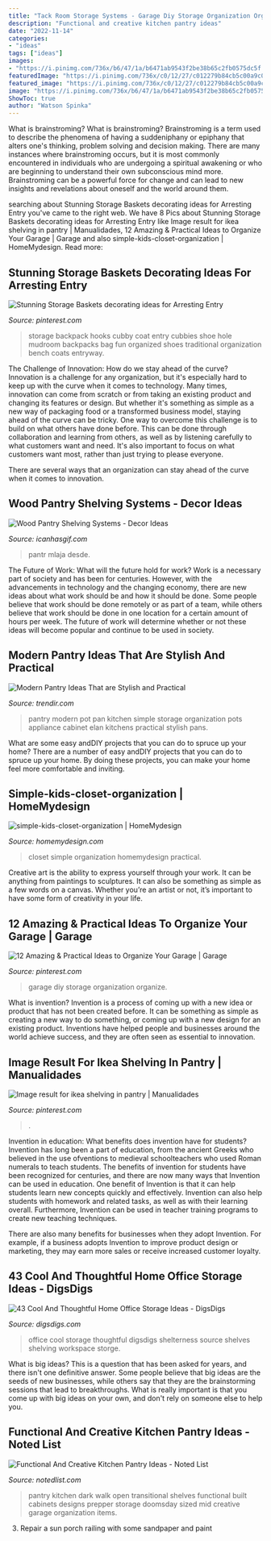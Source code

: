 ```yaml
---
title: "Tack Room Storage Systems - Garage Diy Storage Organization Organize"
description: "Functional and creative kitchen pantry ideas"
date: "2022-11-14"
categories:
- "ideas"
tags: ["ideas"]
images:
- "https://i.pinimg.com/736x/b6/47/1a/b6471ab9543f2be38b65c2fb0575dc5f.jpg"
featuredImage: "https://i.pinimg.com/736x/c0/12/27/c012279b84cb5c00a9c0587196a11077--cubby-hole-storage-kids-storage.jpg"
featured_image: "https://i.pinimg.com/736x/c0/12/27/c012279b84cb5c00a9c0587196a11077--cubby-hole-storage-kids-storage.jpg"
image: "https://i.pinimg.com/736x/b6/47/1a/b6471ab9543f2be38b65c2fb0575dc5f.jpg"
ShowToc: true
author: "Watson Spinka"
---
```



What is brainstroming?
What is brainstroming? Brainstroming is a term used to describe the phenomena of having a suddeniphany or epiphany that alters one's thinking, problem solving and decision making. There are many instances where brainstroming occurs, but it is most commonly encountered in individuals who are undergoing a spiritual awakening or who are beginning to understand their own subconscious mind more. Brainstroming can be a powerful force for change and can lead to new insights and revelations about oneself and the world around them.

	

		
searching about Stunning Storage Baskets decorating ideas for Arresting Entry you've came to the right web. We have 8 Pics about Stunning Storage Baskets decorating ideas for Arresting Entry like Image result for ikea shelving in pantry | Manualidades, 12 Amazing &amp; Practical Ideas to Organize Your Garage | Garage and also simple-kids-closet-organization | HomeMydesign. Read more:
		
    
## Stunning Storage Baskets Decorating Ideas For Arresting Entry

<img loading=lazy src="https://i.pinimg.com/736x/c0/12/27/c012279b84cb5c00a9c0587196a11077--cubby-hole-storage-kids-storage.jpg" onerror="this.onerror=null;this.src='https://tse1.mm.bing.net/th?id=OIP.5uZ4oyPsAEp0UuxPvtP_qgHaLH&amp;pid=15.1';" alt="Stunning Storage Baskets decorating ideas for Arresting Entry">

_Source: pinterest.com_

>storage backpack hooks cubby coat entry cubbies shoe hole mudroom backpacks bag fun organized shoes traditional organization bench coats entryway. 

	

The Challenge of Innovation: How do we stay ahead of the curve?
Innovation is a challenge for any organization, but it's especially hard to keep up with the curve when it comes to technology. Many times, innovation can come from scratch or from taking an existing product and changing its features or design. But whether it's something as simple as a new way of packaging food or a transformed business model, staying ahead of the curve can be tricky.
One way to overcome this challenge is to build on what others have done before. This can be done through collaboration and learning from others, as well as by listening carefully to what customers want and need. It's also important to focus on what customers want most, rather than just trying to please everyone.

There are several ways that an organization can stay ahead of the curve when it comes to innovation.

    
## Wood Pantry Shelving Systems - Decor Ideas

<img loading=lazy src="https://www.icanhasgif.com/wp-content/uploads/2016/02/Wood-Pantry-Shelving-Systems.jpg" onerror="this.onerror=null;this.src='https://tse4.mm.bing.net/th?id=OIP.qLe9Htws5rrBHWGiwHcCygHaLI&amp;pid=15.1';" alt="Wood Pantry Shelving Systems - Decor Ideas">

_Source: icanhasgif.com_

>pantr mlaja desde. 

	

The Future of Work: What will the future hold for work?
Work is a necessary part of society and has been for centuries. However, with the advancements in technology and the changing economy, there are new ideas about what work should be and how it should be done. Some people believe that work should be done remotely or as part of a team, while others believe that work should be done in one location for a certain amount of hours per week. The future of work will determine whether or not these ideas will become popular and continue to be used in society.

    
## Modern Pantry Ideas That Are Stylish And Practical

<img loading=lazy src="http://cdn.trendir.com/wp-content/uploads/2016/10/Pot-and-pan-pantry.jpg" onerror="this.onerror=null;this.src='https://tse2.mm.bing.net/th?id=OIP.kuJTnJ9HLn2_1jfiEz7K0QHaLG&amp;pid=15.1';" alt="Modern Pantry Ideas That are Stylish and Practical">

_Source: trendir.com_

>pantry modern pot pan kitchen simple storage organization pots appliance cabinet elan kitchens practical stylish pans. 

	

What are some easy andDIY projects that you can do to spruce up your home?
There are a number of easy andDIY projects that you can do to spruce up your home. By doing these projects, you can make your home feel more comfortable and inviting.

    
## Simple-kids-closet-organization | HomeMydesign

<img loading=lazy src="https://homemydesign.com/wp-content/uploads/2014/02/simple-kids-closet-organization.jpg" onerror="this.onerror=null;this.src='https://tse4.mm.bing.net/th?id=OIP.x4rPwoKwy_M08r_OQdr3NAHaJ4&amp;pid=15.1';" alt="simple-kids-closet-organization | HomeMydesign">

_Source: homemydesign.com_

>closet simple organization homemydesign practical. 

	

Creative art is the ability to express yourself through your work. It can be anything from paintings to sculptures. It can also be something as simple as a few words on a canvas. Whether you’re an artist or not, it’s important to have some form of creativity in your life.

    
## 12 Amazing &amp; Practical Ideas To Organize Your Garage | Garage

<img loading=lazy src="https://i.pinimg.com/736x/0b/86/c3/0b86c361476c0dc6948e1e060ae0aa6b.jpg" onerror="this.onerror=null;this.src='https://tse2.mm.bing.net/th?id=OIP.TDzxANFJgUoxz_n9V_iggQHaLH&amp;pid=15.1';" alt="12 Amazing &amp; Practical Ideas to Organize Your Garage | Garage">

_Source: pinterest.com_

>garage diy storage organization organize. 

	

What is invention?
Invention is a process of coming up with a new idea or product that has not been created before. It can be something as simple as creating a new way to do something, or coming up with a new design for an existing product. Inventions have helped people and businesses around the world achieve success, and they are often seen as essential to innovation.

    
## Image Result For Ikea Shelving In Pantry | Manualidades

<img loading=lazy src="https://i.pinimg.com/736x/b6/47/1a/b6471ab9543f2be38b65c2fb0575dc5f.jpg" onerror="this.onerror=null;this.src='https://tse1.mm.bing.net/th?id=OIP.FB8yXVMkYt9UJakezJNkkAHaNK&amp;pid=15.1';" alt="Image result for ikea shelving in pantry | Manualidades">

_Source: pinterest.com_

>. 

	

Invention in education: What benefits does invention have for students?
Invention has long been a part of education, from the ancient Greeks who believed in the use ofventions to medieval schoolteachers who used Roman numerals to teach students. The benefits of invention for students have been recognized for centuries, and there are now many ways that Invention can be used in education. 
One benefit of Invention is that it can help students learn new concepts quickly and effectively. Invention can also help students with homework and related tasks, as well as with their learning overall. Furthermore, Invention can be used in teacher training programs to create new teaching techniques. 

There are also many benefits for businesses when they adopt Invention. For example, if a business adopts Invention to improve product design or marketing, they may earn more sales or receive increased customer loyalty.

    
## 43 Cool And Thoughtful Home Office Storage Ideas - DigsDigs

<img loading=lazy src="http://www.digsdigs.com/photos/cool-home-office-storge-ideas-33.jpg" onerror="this.onerror=null;this.src='https://tse4.mm.bing.net/th?id=OIP.qW0JaWr9vUcmJ80UynPHOwHaJ4&amp;pid=15.1';" alt="43 Cool And Thoughtful Home Office Storage Ideas - DigsDigs">

_Source: digsdigs.com_

>office cool storage thoughtful digsdigs shelterness source shelves shelving workspace storge. 

	

What is big ideas?
This is a question that has been asked for years, and there isn't one definitive answer. Some people believe that big ideas are the seeds of new businesses, while others say that they are the brainstorming sessions that lead to breakthroughs. What is really important is that you come up with big ideas on your own, and don't rely on someone else to help you.

    
## Functional And Creative Kitchen Pantry Ideas - Noted List

<img loading=lazy src="http://notedlist.com/wp-content/uploads/2016/03/kitchen-pantry-ideas/10-kitchen-pantry-ideas.jpg" onerror="this.onerror=null;this.src='https://tse1.mm.bing.net/th?id=OIP.AYLhobYUAg3U-RM5x1Vk7wHaLH&amp;pid=15.1';" alt="Functional And Creative Kitchen Pantry Ideas - Noted List">

_Source: notedlist.com_

>pantry kitchen dark walk open transitional shelves functional built cabinets designs prepper storage doomsday sized mid creative garage organization items. 

	

3. Repair a sun porch railing with some sandpaper and paint

